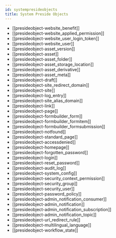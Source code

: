 ```yaml
---
id: systempresideobjects
title: System Preside Objects
---
```


* [[presideobject-website_benefit]]
* [[presideobject-website_applied_permission]]
* [[presideobject-website_user_login_token]]
* [[presideobject-website_user]]
* [[presideobject-asset_version]]
* [[presideobject-asset]]
* [[presideobject-asset_folder]]
* [[presideobject-asset_storage_location]]
* [[presideobject-asset_derivative]]
* [[presideobject-asset_meta]]
* [[presideobject-draft]]
* [[presideobject-site_redirect_domain]]
* [[presideobject-site]]
* [[presideobject-log_entry]]
* [[presideobject-site_alias_domain]]
* [[presideobject-link]]
* [[presideobject-page]]
* [[presideobject-formbuilder_form]]
* [[presideobject-formbuilder_formitem]]
* [[presideobject-formbuilder_formsubmission]]
* [[presideobject-notfound]]
* [[presideobject-standard_page]]
* [[presideobject-accessdenied]]
* [[presideobject-homepage]]
* [[presideobject-forgotten_password]]
* [[presideobject-login]]
* [[presideobject-reset_password]]
* [[presideobject-audit_log]]
* [[presideobject-system_config]]
* [[presideobject-security_context_permission]]
* [[presideobject-security_group]]
* [[presideobject-security_user]]
* [[presideobject-password_policy]]
* [[presideobject-admin_notification_consumer]]
* [[presideobject-admin_notification]]
* [[presideobject-admin_notification_subscription]]
* [[presideobject-admin_notification_topic]]
* [[presideobject-url_redirect_rule]]
* [[presideobject-multilingual_language]]
* [[presideobject-workflow_state]]

